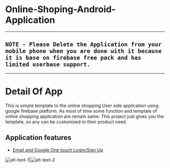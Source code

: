 # Online-Shoping-Android-Application

***
## `NOTE - Please Delete the Application from your mobile phone when you are done with it because it is base on firebase free pack and has limited userbase support.`
***
# Detail Of App
  This is simple template to the online shopping User side application using google firebase platform. As most of time some function and template of online shopping application are remain same. This project just gives you the template, so any can be customized to their product need.
  
## Application features
 * [Email and Google One touch Login/Sign Up](https://firebase.google.com/products/auth/)

![alt-text-1](https://github.com/param087/Online-Shopping-Android-Application/blob/master/Images/App/1.png "title-1")|![alt-text-2](https://github.com/param087/Online-Shopping-Android-Application/blob/master/Images/App/1.png "title-2")
